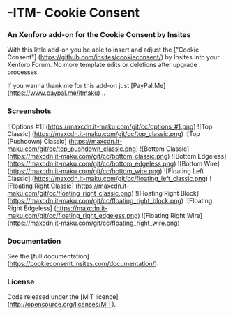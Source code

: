 # -ITM- Cookie Consent
### An Xenforo add-on for the Cookie Consent by Insites

With this little add-on you be able to insert and adjust the ["Cookie Consent"] (https://github.com/insites/cookieconsent/) by Insites into your Xenforo Forum. No more template edits or deletions after upgrade processes.

If you wanna thank me for this add-on just [PayPal.Me] (https://www.paypal.me/itmaku) ..

### Screenshots

![Options #1] (https://maxcdn.it-maku.com/git/cc/options_#1.png)
![Top Classic] (https://maxcdn.it-maku.com/git/cc/top_classic.png)
![Top (Pushdown) Classic] (https://maxcdn.it-maku.com/git/cc/top_pushdown_classic.png)
![Bottom Classic] (https://maxcdn.it-maku.com/git/cc/bottom_classic.png)
![Bottom Edgeless] (https://maxcdn.it-maku.com/git/cc/bottom_edgeless.png)
![Bottom Wire] (https://maxcdn.it-maku.com/git/cc/bottom_wire.png)
![Floating Left Classic] (https://maxcdn.it-maku.com/git/cc/floating_left_classic.png)
![Floating Right Classic] (https://maxcdn.it-maku.com/git/cc/floating_right_classic.png)
![Floating Right Block] (https://maxcdn.it-maku.com/git/cc/floating_right_block.png)
![Floating Right Edgeless] (https://maxcdn.it-maku.com/git/cc/floating_right_edgeless.png)
![Floating Right Wire] (https://maxcdn.it-maku.com/git/cc/floating_right_wire.png)

### Documentation 

See the [full documentation] (https://cookieconsent.insites.com/documentation/).

### License

Code released under the [MIT licence] (http://opensource.org/licenses/MIT).
